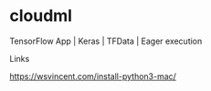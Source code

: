 # cloudml

TensorFlow App | Keras | TFData | Eager execution


Links

https://wsvincent.com/install-python3-mac/
